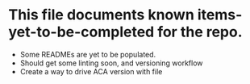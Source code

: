 # This file documents known items-yet-to-be-completed for the repo.

- Some READMEs are yet to be populated.
- Should get some linting soon, and versioning workflow
- Create a way to drive ACA version with file
